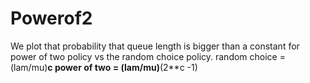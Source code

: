 # Powerof2
We plot that probability that queue length is bigger than a constant for power of two policy vs the random choice policy.
random choice = (lam/mu)**c
power of two = (lam/mu)**(2**c -1)
